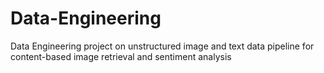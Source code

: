 # Data-Engineering
Data Engineering project on unstructured image and text data pipeline for content-based image retrieval and sentiment analysis
